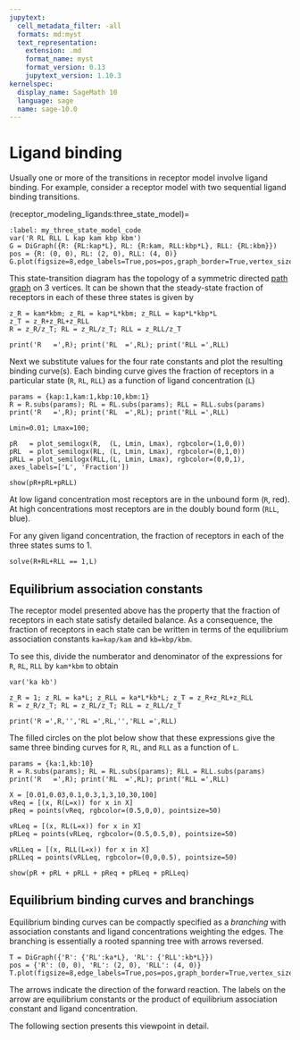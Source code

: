 ```yaml
---
jupytext:
  cell_metadata_filter: -all
  formats: md:myst
  text_representation:
    extension: .md
    format_name: myst
    format_version: 0.13
    jupytext_version: 1.10.3
kernelspec:
  display_name: SageMath 10
  language: sage
  name: sage-10.0
---
```



# Ligand binding

Usually one or more of the transitions in receptor model involve ligand binding.  For example,
consider a receptor model with two sequential ligand binding transitions.

(receptor_modeling_ligands:three_state_model)=

```{code-cell}
:label: my_three_state_model_code
var('R RL RLL L kap kam kbp kbm')
G = DiGraph({R: {RL:kap*L}, RL: {R:kam, RLL:kbp*L}, RLL: {RL:kbm}})
pos = {R: (0, 0), RL: (2, 0), RLL: (4, 0)}
G.plot(figsize=8,edge_labels=True,pos=pos,graph_border=True,vertex_size=1000)
```

This state-transition diagram has the topology of a symmetric directed [path graph](example_graphs:path_graph) on 3 vertices.  It can be shown that the steady-state fraction of receptors in each of these three states is given by


```{code-cell}
z_R = kam*kbm; z_RL = kap*L*kbm; z_RLL = kap*L*kbp*L
z_T = z_R+z_RL+z_RLL
R = z_R/z_T; RL = z_RL/z_T; RLL = z_RLL/z_T

print('R   =',R); print('RL  =',RL); print('RLL =',RLL)
```

Next we substitute values for the four rate constants and plot the resulting binding curve(s).  Each binding curve gives the fraction of receptors in a particular state (`R`, `RL`, `RLL`) as a function of ligand concentration (`L`)

```{code-cell}
params = {kap:1,kam:1,kbp:10,kbm:1}
R = R.subs(params); RL = RL.subs(params); RLL = RLL.subs(params)
print('R   =',R); print('RL  =',RL); print('RLL =',RLL)

Lmin=0.01; Lmax=100;

pR   = plot_semilogx(R,  (L, Lmin, Lmax), rgbcolor=(1,0,0))
pRL  = plot_semilogx(RL, (L, Lmin, Lmax), rgbcolor=(0,1,0))
pRLL = plot_semilogx(RLL,(L, Lmin, Lmax), rgbcolor=(0,0,1), axes_labels=['L', 'Fraction'])

show(pR+pRL+pRLL)
```
At low ligand concentration most receptors are in the unbound form (`R`, red). At high concentrations most receptors are in the doubly bound form (`RLL`, blue).

For any given ligand concentration, the fraction of receptors in each of the three states sums to 1.

```{code-cell}
solve(R+RL+RLL == 1,L)
```

## Equilibrium association constants

The receptor model presented above has the property that the fraction of receptors in each state satisfy detailed balance.  As a consequence, the fraction of receptors in each state can be written in terms of the equilibrium association constants `ka=kap/kam` and `kb=kbp/kbm`.

To see this, divide the numberator and denominator of the expressions for `R`, `RL`, `RLL` by `kam*kbm` to obtain

```{code-cell}
var('ka kb')

z_R = 1; z_RL = ka*L; z_RLL = ka*L*kb*L; z_T = z_R+z_RL+z_RLL
R = z_R/z_T; RL = z_RL/z_T; RLL = z_RLL/z_T

print('R =',R,'','RL =',RL,'','RLL =',RLL)
```

The filled circles on the plot below show that these expressions give the same three binding curves for `R`, `RL`, and `RLL` as a function of `L`.

```{code-cell}
params = {ka:1,kb:10}
R = R.subs(params); RL = RL.subs(params); RLL = RLL.subs(params)
print('R   =',R); print('RL  =',RL); print('RLL =',RLL)

X = [0.01,0.03,0.1,0.3,1,3,10,30,100]
vReq = [(x, R(L=x)) for x in X]
pReq = points(vReq, rgbcolor=(0.5,0,0), pointsize=50)

vRLeq = [(x, RL(L=x)) for x in X]
pRLeq = points(vRLeq, rgbcolor=(0.5,0.5,0), pointsize=50)

vRLLeq = [(x, RLL(L=x)) for x in X]
pRLLeq = points(vRLLeq, rgbcolor=(0,0,0.5), pointsize=50)

show(pR + pRL + pRLL + pReq + pRLeq + pRLLeq)
```

## Equilibrium binding curves and branchings

Equilibrium binding curves can be compactly specified as a _branching_ with association constants and ligand concentrations weighting the edges.  The branching is essentially a rooted spanning tree with arrows reversed.

```{code-cell}
T = DiGraph({'R': {'RL':ka*L}, 'RL': {'RLL':kb*L}})
pos = {'R': (0, 0), 'RL': (2, 0), 'RLL': (4, 0)}
T.plot(figsize=8,edge_labels=True,pos=pos,graph_border=True,vertex_size=1000)

```
The arrows indicate the direction of the forward reaction.  The labels on the arrow are equilibrium constants or the product of equilibrium association constant and ligand concentration. 

The following section presents this viewpoint in detail.
